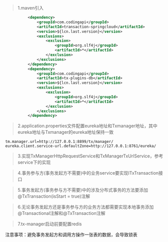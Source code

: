 >1.maven引入
````xml
          <dependency>
              <groupId>com.codingapi</groupId>
              <artifactId>transaction-springcloud</artifactId>
              <version>${lcn.last.version}</version>
              <exclusions>
                  <exclusion>
                      <groupId>org.slf4j</groupId>
                      <artifactId>*</artifactId>
                  </exclusion>
              </exclusions>
          </dependency>          
          <dependency>
              <groupId>com.codingapi</groupId>
              <artifactId>tx-plugins-db</artifactId>
              <version>${lcn.last.version}</version>
              <exclusions>
                  <exclusion>
                      <groupId>org.slf4j</groupId>
                      <artifactId>*</artifactId>
                  </exclusion>
              </exclusions>
          </dependency>
````

>2.application.properties文件配置eureka地址和Txmanager地址，其中eureka地址与Txmanager的eureka地址保持一致
```properties
tm.manager.url=http://127.0.0.1:8899/tx/manager/
eureka.client.service-url.defaultZone=http://127.0.0.1:8761/eureka/
```

>3.实现TxManagerHttpRequestService和TxManagerTxUrlService，参考service下的实现

>4.事务参与方(事务发起方不需要)中的业务service要实现ITxTransaction接口

>5.事务发起方(事务参与方不需要)中的涉及分布式事务的方法要添加@TxTransaction(isStart = true)注解

>6.无论事务发起方还是事务参与方的业务方法都需要实现本地事务添加@Transactional注解和@TxTransaction注解

>7.tx-manager启动前要配置redis


注意事项：避免事务发起方和调用方操作一张表的数据，会导致锁表